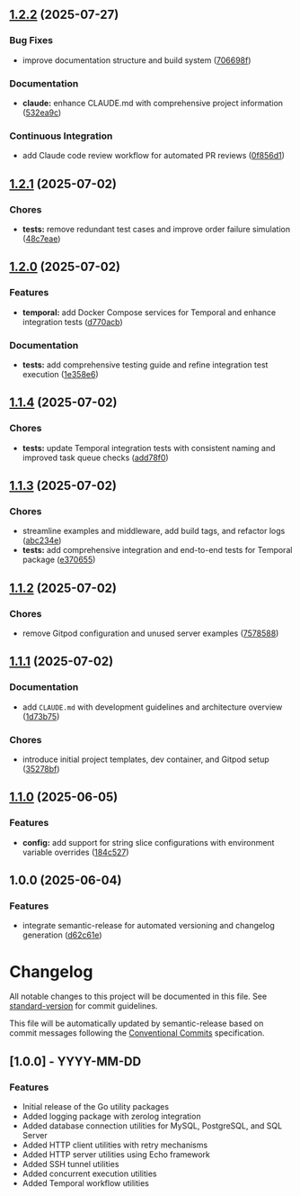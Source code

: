## [1.2.2](https://github.com/jasoet/pkg/compare/v1.2.1...v1.2.2) (2025-07-27)

### Bug Fixes

* improve documentation structure and build system ([706698f](https://github.com/jasoet/pkg/commit/706698fdc052c669adbfcc4f56a3e4c38e38c683))

### Documentation

* **claude:** enhance CLAUDE.md with comprehensive project information ([532ea9c](https://github.com/jasoet/pkg/commit/532ea9cd78a119a2bc41897053a58af0f6b71804))

### Continuous Integration

* add Claude code review workflow for automated PR reviews ([0f856d1](https://github.com/jasoet/pkg/commit/0f856d113680db4ede71f0ee5770a232efa4aabe))

## [1.2.1](https://github.com/jasoet/pkg/compare/v1.2.0...v1.2.1) (2025-07-02)

### Chores

* **tests:** remove redundant test cases and improve order failure simulation ([48c7eae](https://github.com/jasoet/pkg/commit/48c7eae3bb9226c44e6126c084c918349b9293e0))

## [1.2.0](https://github.com/jasoet/pkg/compare/v1.1.4...v1.2.0) (2025-07-02)

### Features

* **temporal:** add Docker Compose services for Temporal and enhance integration tests ([d770acb](https://github.com/jasoet/pkg/commit/d770acb7a63d0e98e6542b57f08cfbc90d96cb82))

### Documentation

* **tests:** add comprehensive testing guide and refine integration test execution ([1e358e6](https://github.com/jasoet/pkg/commit/1e358e661f4952fecb24a800f13e6bb7c34a506e))

## [1.1.4](https://github.com/jasoet/pkg/compare/v1.1.3...v1.1.4) (2025-07-02)

### Chores

* **tests:** update Temporal integration tests with consistent naming and improved task queue checks ([add78f0](https://github.com/jasoet/pkg/commit/add78f033fa9b4d50e6ed2815255926f088300a3))

## [1.1.3](https://github.com/jasoet/pkg/compare/v1.1.2...v1.1.3) (2025-07-02)

### Chores

* streamline examples and middleware, add build tags, and refactor logs ([abc234e](https://github.com/jasoet/pkg/commit/abc234e346e528d7d70bf06ed4e7e27e5c87c587))
* **tests:** add comprehensive integration and end-to-end tests for Temporal package ([e370655](https://github.com/jasoet/pkg/commit/e37065516d5ddfef630c7e30b63de3a7d8009ba7))

## [1.1.2](https://github.com/jasoet/pkg/compare/v1.1.1...v1.1.2) (2025-07-02)

### Chores

* remove Gitpod configuration and unused server examples ([7578588](https://github.com/jasoet/pkg/commit/757858844f4b3ad4a8bd3da492493202badfa98f))

## [1.1.1](https://github.com/jasoet/pkg/compare/v1.1.0...v1.1.1) (2025-07-02)

### Documentation

* add `CLAUDE.md` with development guidelines and architecture overview ([1d73b75](https://github.com/jasoet/pkg/commit/1d73b75b67d30166afdc7f07a4eb441761054e56))

### Chores

* introduce initial project templates, dev container, and Gitpod setup ([35278bf](https://github.com/jasoet/pkg/commit/35278bfd2ea24441e2fbb9a12cfb43ae3f54fbd8))

## [1.1.0](https://github.com/jasoet/pkg/compare/v1.0.0...v1.1.0) (2025-06-05)

### Features

* **config:** add support for string slice configurations with environment variable overrides ([184c527](https://github.com/jasoet/pkg/commit/184c527acf078e4b58fdaf2c5d69752e6b981bd2))

## 1.0.0 (2025-06-04)

### Features

* integrate semantic-release for automated versioning and changelog generation ([d62c61e](https://github.com/jasoet/pkg/commit/d62c61e5362b3432cc081735b9e6f89e76882548))

# Changelog

All notable changes to this project will be documented in this file. See [standard-version](https://github.com/conventional-changelog/standard-version) for commit guidelines.

This file will be automatically updated by semantic-release based on commit messages following the [Conventional Commits](https://www.conventionalcommits.org/) specification.

## [1.0.0] - YYYY-MM-DD

### Features

- Initial release of the Go utility packages
- Added logging package with zerolog integration
- Added database connection utilities for MySQL, PostgreSQL, and SQL Server
- Added HTTP client utilities with retry mechanisms
- Added HTTP server utilities using Echo framework
- Added SSH tunnel utilities
- Added concurrent execution utilities
- Added Temporal workflow utilities
